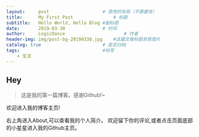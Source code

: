 ```yaml
---
layout:     post   				    # 使用的布局（不需要改）
title:      My First Post 				# 标题 
subtitle:   Hello World, Hello Blog #副标题
date:       2019-03-30 				# 时间
author:     LogicDance 						# 作者
header-img: img/post-bg-20190330.jpg 	#这篇文章标题背景图片
catalog: true 						# 是否归档
tags:								#标签
    - 生活
---
```


## Hey
>这是我的第一篇博客。感谢Github!~

欢迎进入我的博客主页!

右上角进入About,可以查看我的个人简介。
欢迎留下你的评论,或者点击页面底部的小星星进入我的Github主页。